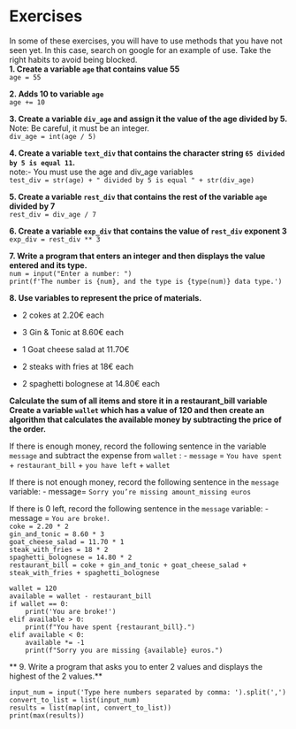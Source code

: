 # Exercises
In some of these exercises, you will have to use methods that you have not seen yet. In this case, search on google for an example of use. Take the right habits to avoid being blocked.</br>
**1. Create a variable `age` that contains value 55**</br>
```age = 55```</br>

**2. Adds 10 to variable `age`**</br>
```age += 10```</br>

**3. Create a variable `div_age` and assign it the value of the age divided by 5.**</br>
Note: Be careful, it must be an integer.</br>
```div_age = int(age / 5)```</br>

**4. Create a variable `text_div` that contains the character string `65 divided by 5 is equal 11`.**</br>
note:- You must use the age and div_age variables</br>
```test_div = str(age) + " divided by 5 is equal " + str(div_age)```</br>

**5. Create a variable `rest_div` that contains the rest of the variable `age` divided by 7**</br>
```rest_div = div_age / 7```</br>

**6. Create a variable `exp_div` that contains the value of `rest_div` exponent 3**</br>
```exp_div = rest_div ** 3```</br>

**7. Write a program that enters an integer and then displays the value entered and its type.**</br>
```num = input("Enter a number: ")```</br>
```print(f'The number is {num}, and the type is {type(num)} data type.')```</br>

**8. Use variables to represent the price of materials.**</br>

  * 2 cokes at 2.20€ each

  * 3 Gin & Tonic at 8.60€ each

  * 1 Goat cheese salad at 11.70€

  * 2 steaks with fries at 18€ each

  * 2 spaghetti bolognese at 14.80€ each

**Calculate the sum of all items and store it in a restaurant_bill variable**</br>
**Create a variable `wallet` which has a value of 120 and then create an algorithm that calculates the available money by subtracting the price of the order.**</br>

If there is enough money, record the following sentence in the variable `message` and subtract the expense from `wallet` : - `message` = `You have spent` + `restaurant_bill` + `you have left` + `wallet`

If there is not enough money, record the following sentence in the `message` variable: - message= `Sorry you’re missing amount_missing euros`

If there is 0 left, record the following sentence in the `message` variable: - message = `You are broke!`.</br>
`coke = 2.20 * 2`</br>
```gin_and_tonic = 8.60 * 3```</br>
```goat_cheese_salad = 11.70 * 1```</br>
```steak_with_fries = 18 * 2```</br>
```spaghetti_bolognese = 14.80 * 2```</br>
```restaurant_bill = coke + gin_and_tonic + goat_cheese_salad + steak_with_fries + spaghetti_bolognese```</br>
```
wallet = 120
available = wallet - restaurant_bill
if wallet == 0:
    print('You are broke!')
elif available > 0:
    print(f"You have spent {restaurant_bill}.")
elif available < 0:
    available *= -1
    print(f"Sorry you are missing {available} euros.")
```

** 9. Write a program that asks you to enter 2 values and displays the highest of the 2 values.**</br>
```
input_num = input('Type here numbers separated by comma: ').split(',')
convert_to_list = list(input_num)
results = list(map(int, convert_to_list))
print(max(results))
```

